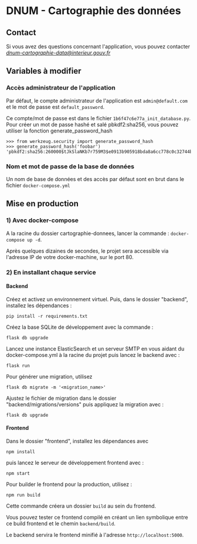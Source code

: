 # DNUM - Cartographie des données

## Contact

Si vous avez des questions concernant l'application, vous pouvez contacter *dnum-cartographie-data@interieur.gouv.fr*

## Variables à modifier

### Accès administrateur de l'application

Par défaut, le compte administrateur de l'application est `admin@default.com` et le mot de passe est `default_password`. 

Ce compte/mot de passe est dans le fichier `1b6f47c6e77a_init_database.py`. Pour créer un mot de passe hashé et salé pbkdf2:sha256, vous pouvez utiliser la fonction generate_password_hash

```
>>> from werkzeug.security import generate_password_hash
>>> generate_password_hash('foobar')
'pbkdf2:sha256:260000$tJkSlaNKb7r759M3$e0913b905918bda8a6cc778c0c32744bb7438f0b26b1d559c2c013eedfd390be'
```

### Nom et mot de passe de la base de données

Un nom de base de données et des accès par défaut sont en brut dans le fichier `docker-compose.yml`

## Mise en production

### 1) Avec docker-compose

A la racine du dossier cartographie-donnees, lancer la commande :
``docker-compose up -d``.

Après quelques dizaines de secondes, le projet sera accessible via l'adresse IP de votre docker-machine, sur le port 80.

### 2) En installant chaque service

#### Backend

Créez et activez un environnement virtuel. Puis, dans le dossier "backend", installez les dépendances :

```
pip install -r requirements.txt
```

Créez la base SQLite de développement avec la commande :

```
flask db upgrade
```

Lancez une instance ElasticSearch et un serveur SMTP en vous aidant du docker-compose.yml à la racine du projet
puis lancez le backend avec :

```
flask run
```

Pour générer une migration, utilisez

```
flask db migrate -m '<migration_name>'
```

Ajustez le fichier de migration dans le dossier "backend/migrations/versions" puis appliquez la migration avec :

```
flask db upgrade
```

#### Frontend

Dans le dossier "frontend", installez les dépendances avec

```
npm install
```

puis lancez le serveur de développement frontend avec :

```
npm start
```

Pour builder le frontend pour la production, utilisez :

```
npm run build
```

Cette commande créera un dossier ``build`` au sein du frontend.

Vous pouvez tester ce frontend compilé en créant un lien symbolique entre ce build frontend et le chemin ``backend/build``.

Le backend servira le frontend minifié à l'adresse ``http://localhost:5000``.
